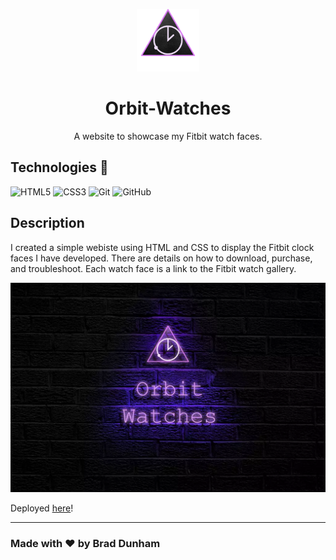 <p align="center">
  <img src="./images/orbit-logo.png" width="100" height="100" />
</p>
<h1 align="center">Orbit-Watches</h1>

<p align="center">A website to showcase my Fitbit watch faces.</p>

## Technologies 🤖

![HTML5](https://img.shields.io/badge/html5-%23E34F26.svg?style=plastic&logo=html5&logoColor=white)
![CSS3](https://img.shields.io/badge/css3-%231572B6.svg?style=plastic&logo=css3&logoColor=white)
![Git](https://img.shields.io/badge/-Git-F05032?style=plastic&logo=Git&logoColor=white)
![GitHub](https://img.shields.io/badge/github-%23121011.svg?style=plastic&logo=github&logoColor=white)

## Description

I created a simple webiste using HTML and CSS to display the Fitbit clock faces I have developed.  There are details on how to download, purchase, and troubleshoot.  Each watch face is a link to the Fitbit watch gallery.

<p align="center">
  <img src="./images/1024w-min.webp" />
</p>

Deployed <a href="https://www.orbit-watches.com">here</a>!
<hr>

### Made with ❤️ by  Brad Dunham
